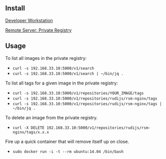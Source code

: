 ## Install

[Developer Workstation](install_developer_workstation.md)

[Remote Server: Private Registry](registry/README.md)

## Usage

To list all images in the private registry:

- `curl -s 192.168.33.10:5000/v1/search`
- `curl -s 192.168.33.10:5000/v1/search | ~/bin/jq .`

To list all tags for a given image in the private registry:

- `curl -s 192.168.33.10:5000/v1/repositories/YOUR_IMAGE/tags`
- `curl -s 192.168.33.10:5000/v1/repositories/rudijs/rsm-nginx/tags`
- `curl -s 192.168.33.10:5000/v1/repositories/rudijs/rsm-nginx/tags | ~/bin/jq .`

To delete an image from the private registry.

- `curl -X DELETE 192.168.33.10:5000/v1/repositories/rudijs/rsm-nginx/tags/x.x.x`

Fire up a quick container that will remove itself up on close.

- `sudo docker run -i -t --rm ubuntu:14.04 /bin/bash`

